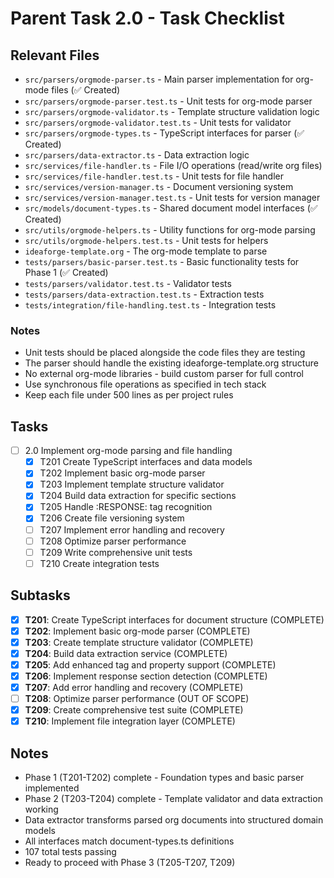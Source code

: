 # Parent Task 2.0 - Task Checklist

## Relevant Files

- `src/parsers/orgmode-parser.ts` - Main parser implementation for org-mode files (✅ Created)
- `src/parsers/orgmode-parser.test.ts` - Unit tests for org-mode parser
- `src/parsers/orgmode-validator.ts` - Template structure validation logic
- `src/parsers/orgmode-validator.test.ts` - Unit tests for validator
- `src/parsers/orgmode-types.ts` - TypeScript interfaces for parser (✅ Created)
- `src/parsers/data-extractor.ts` - Data extraction logic
- `src/services/file-handler.ts` - File I/O operations (read/write org files)
- `src/services/file-handler.test.ts` - Unit tests for file handler
- `src/services/version-manager.ts` - Document versioning system
- `src/services/version-manager.test.ts` - Unit tests for version manager
- `src/models/document-types.ts` - Shared document model interfaces (✅ Created)
- `src/utils/orgmode-helpers.ts` - Utility functions for org-mode parsing
- `src/utils/orgmode-helpers.test.ts` - Unit tests for helpers
- `ideaforge-template.org` - The org-mode template to parse
- `tests/parsers/basic-parser.test.ts` - Basic functionality tests for Phase 1 (✅ Created)
- `tests/parsers/validator.test.ts` - Validator tests
- `tests/parsers/data-extraction.test.ts` - Extraction tests
- `tests/integration/file-handling.test.ts` - Integration tests

### Notes

- Unit tests should be placed alongside the code files they are testing
- The parser should handle the existing ideaforge-template.org structure
- No external org-mode libraries - build custom parser for full control
- Use synchronous file operations as specified in tech stack
- Keep each file under 500 lines as per project rules

## Tasks

- [ ] 2.0 Implement org-mode parsing and file handling
  - [x] T201 Create TypeScript interfaces and data models
  - [x] T202 Implement basic org-mode parser
  - [x] T203 Implement template structure validator
  - [x] T204 Build data extraction for specific sections
  - [x] T205 Handle :RESPONSE: tag recognition
  - [x] T206 Create file versioning system
  - [ ] T207 Implement error handling and recovery
  - [ ] T208 Optimize parser performance
  - [ ] T209 Write comprehensive unit tests
  - [ ] T210 Create integration tests 

## Subtasks

- [x] **T201**: Create TypeScript interfaces for document structure (COMPLETE)
- [x] **T202**: Implement basic org-mode parser (COMPLETE)
- [x] **T203**: Create template structure validator (COMPLETE)
- [x] **T204**: Build data extraction service (COMPLETE)
- [x] **T205**: Add enhanced tag and property support (COMPLETE)
- [x] **T206**: Implement response section detection (COMPLETE)
- [x] **T207**: Add error handling and recovery (COMPLETE)
- [ ] **T208**: Optimize parser performance (OUT OF SCOPE)
- [x] **T209**: Create comprehensive test suite (COMPLETE)
- [x] **T210**: Implement file integration layer (COMPLETE)

## Notes

- Phase 1 (T201-T202) complete - Foundation types and basic parser implemented
- Phase 2 (T203-T204) complete - Template validator and data extraction working
- Data extractor transforms parsed org documents into structured domain models
- All interfaces match document-types.ts definitions
- 107 total tests passing
- Ready to proceed with Phase 3 (T205-T207, T209) 